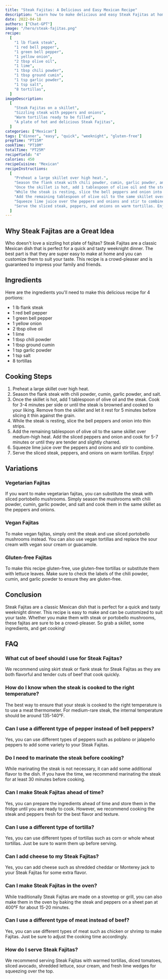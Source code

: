 ```yaml
---
title: "Steak Fajitas: A Delicious and Easy Mexican Recipe"
description: "Learn how to make delicious and easy Steak Fajitas at home with this simple recipe. Perfect for a quick and tasty weeknight dinner!"
date: 2022-04-18
authors: ["Chat-GPT"]
image: "/hero/steak-fajitas.png"
recipe:
  [
    "1 lb flank steak",
    "1 red bell pepper",
    "1 green bell pepper",
    "1 yellow onion",
    "2 tbsp olive oil",
    "1 lime",
    "1 tbsp chili powder",
    "1 tbsp ground cumin",
    "1 tsp garlic powder",
    "1 tsp salt",
    "8 tortillas",
  ]
imageDescription:
  [
    "Steak Fajitas on a skillet",
    "Sizzling steak with peppers and onions",
    "Warm tortillas ready to be filled",
    "A plate of hot and delicious Steak Fajitas",
  ]
categories: ["Mexican"]
tags: ["dinner", "easy", "quick", "weeknight", "gluten-free"]
prepTime: "PT15M"
cookTime: "PT10M"
totalTime: "PT25M"
recipeYield: "4"
calories: 450
recipeCuisine: "Mexican"
recipeInstructions:
  [
    "Preheat a large skillet over high heat.",
    "Season the flank steak with chili powder, cumin, garlic powder, and salt.",
    "Once the skillet is hot, add 1 tablespoon of olive oil and the steak. Cook for 3-4 minutes per side or until the steak is browned and cooked to your liking. Remove from the skillet and let it rest for 5 minutes before slicing it thin against the grain.",
    "While the steak is resting, slice the bell peppers and onion into thin strips.",
    "Add the remaining tablespoon of olive oil to the same skillet over medium-high heat. Add the sliced peppers and onion and cook for 5-7 minutes or until they are tender and slightly charred.",
    "Squeeze lime juice over the peppers and onions and stir to combine.",
    "Serve the sliced steak, peppers, and onions on warm tortillas. Enjoy!",
  ]
---
```


## Why Steak Fajitas are a Great Idea

Who doesn't love a sizzling hot plate of fajitas? Steak Fajitas are a classic Mexican dish that is perfect for a quick and tasty weeknight dinner. The best part is that they are super easy to make at home and you can customize them to suit your taste. This recipe is a crowd-pleaser and is guaranteed to impress your family and friends.

## Ingredients

Here are the ingredients you'll need to make this delicious recipe for 4 portions:

- 1 lb flank steak
- 1 red bell pepper
- 1 green bell pepper
- 1 yellow onion
- 2 tbsp olive oil
- 1 lime
- 1 tbsp chili powder
- 1 tbsp ground cumin
- 1 tsp garlic powder
- 1 tsp salt
- 8 tortillas

## Cooking Steps

1. Preheat a large skillet over high heat.
2. Season the flank steak with chili powder, cumin, garlic powder, and salt.
3. Once the skillet is hot, add 1 tablespoon of olive oil and the steak. Cook for 3-4 minutes per side or until the steak is browned and cooked to your liking. Remove from the skillet and let it rest for 5 minutes before slicing it thin against the grain.
4. While the steak is resting, slice the bell peppers and onion into thin strips.
5. Add the remaining tablespoon of olive oil to the same skillet over medium-high heat. Add the sliced peppers and onion and cook for 5-7 minutes or until they are tender and slightly charred.
6. Squeeze lime juice over the peppers and onions and stir to combine.
7. Serve the sliced steak, peppers, and onions on warm tortillas. Enjoy!

## Variations

### Vegetarian Fajitas

If you want to make vegetarian fajitas, you can substitute the steak with sliced portobello mushrooms. Simply season the mushrooms with chili powder, cumin, garlic powder, and salt and cook them in the same skillet as the peppers and onions.

### Vegan Fajitas

To make vegan fajitas, simply omit the steak and use sliced portobello mushrooms instead. You can also use vegan tortillas and replace the sour cream with vegan sour cream or guacamole.

### Gluten-free Fajitas

To make this recipe gluten-free, use gluten-free tortillas or substitute them with lettuce leaves. Make sure to check the labels of the chili powder, cumin, and garlic powder to ensure they are gluten-free.

## Conclusion

Steak Fajitas are a classic Mexican dish that is perfect for a quick and tasty weeknight dinner. This recipe is easy to make and can be customized to suit your taste. Whether you make them with steak or portobello mushrooms, these fajitas are sure to be a crowd-pleaser. So grab a skillet, some ingredients, and get cooking!

## FAQ

### What cut of beef should I use for Steak Fajitas?

We recommend using skirt steak or flank steak for Steak Fajitas as they are both flavorful and tender cuts of beef that cook quickly.

### How do I know when the steak is cooked to the right temperature?

The best way to ensure that your steak is cooked to the right temperature is to use a meat thermometer. For medium-rare steak, the internal temperature should be around 135-140°F.

### Can I use a different type of pepper instead of bell peppers?

Yes, you can use different types of peppers such as poblano or jalapeño peppers to add some variety to your Steak Fajitas.

### Do I need to marinate the steak before cooking?

While marinating the steak is not necessary, it can add some additional flavor to the dish. If you have the time, we recommend marinating the steak for at least 30 minutes before cooking.

### Can I make Steak Fajitas ahead of time?

Yes, you can prepare the ingredients ahead of time and store them in the fridge until you are ready to cook. However, we recommend cooking the steak and peppers fresh for the best flavor and texture.

### Can I use a different type of tortilla?

Yes, you can use different types of tortillas such as corn or whole wheat tortillas. Just be sure to warm them up before serving.

### Can I add cheese to my Steak Fajitas?

Yes, you can add cheese such as shredded cheddar or Monterey jack to your Steak Fajitas for some extra flavor.

### Can I make Steak Fajitas in the oven?

While traditionally Steak Fajitas are made on a stovetop or grill, you can also make them in the oven by baking the steak and peppers on a sheet pan at 400°F for about 15-20 minutes.

### Can I use a different type of meat instead of beef?

Yes, you can use different types of meat such as chicken or shrimp to make Fajitas. Just be sure to adjust the cooking time accordingly.

### How do I serve Steak Fajitas?

We recommend serving Steak Fajitas with warmed tortillas, diced tomatoes, sliced avocado, shredded lettuce, sour cream, and fresh lime wedges for squeezing over the top.
